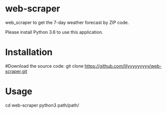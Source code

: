 # web-scraper
web_scraper to get the 7-day weather forecast by ZIP code.

Please install Python 3.6 to use this application.

# Installation

#Download the source code:
git clone https://github.com/lilyyyyyyyyy/web-scraper.git



# Usage

cd web-scraper
python3 path/path/
